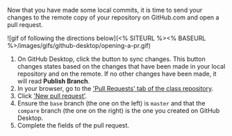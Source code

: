Now that you have made some local commits, it is time to send your changes to the remote copy of your repository on GitHub.com and open a pull request.

![gif of following the directions below](<% SITEURL %><% BASEURL %>/images/gifs/github-desktop/opening-a-pr.gif)

1. On GitHub Desktop, click the button to sync changes. This button changes states based on the changes that have been made in your local repository and on the remote. If no other changes have been made, it will read **Publish Branch**.
1. In your browser, go to the ['Pull Requests' tab of the class repository](https://github.com/githubschool{{site.baseurl}}-github-pages/pulls).
1. Click ['New pull request'](https://github.com/githubschool{{site.baseurl}}-github-pages/compare).
1. Ensure the `base` branch (the one on the left) is `master` and that the `compare` branch (the one on the right) is the one you created on GitHub Desktop.
1. Complete the fields of the pull request.
